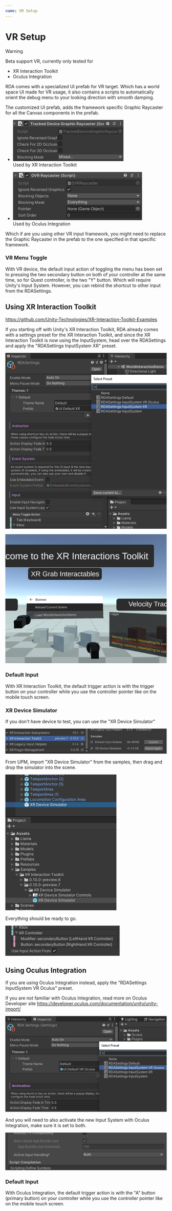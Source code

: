 ```yaml
---
name: VR Setup
---
```


# VR Setup

> [!WARNING]
> Beta support VR, currently only tested for
> - XR Interaction Toolkit
> - Oculus Integration

RDA comes with a specialized UI prefab for VR target. Which has a world space UI made for VR usage, it also contains a scripts to automatically orient the debug menu to your looking direction with smooth damping.

The customized UI prefab, adds the framework specific Graphic Raycaster for all the Canvas components in the prefab.

- ![](../../images/2020-12-06-15-39-31.png)<br/>Used by XR Interaction Toolkit

- ![](../../images/2020-12-06-15-45-00.png)<br/>Used by Oculus Integration

Which if are you using other VR input framework, you might need to replace the Graphic Raycaster in the prefab to the one specified in that specific framework.

### VR Menu Toggle

With VR device, the default input action of toggling the menu has been set to pressing the two secondary button on both of your controller at the same time, so for Quest controller, is the two "Y" button. Which will require Unity's Input System. However, you can rebind the shortcut to other input from the RDASettings.

## Using XR Interaction Toolkit

https://github.com/Unity-Technologies/XR-Interaction-Toolkit-Examples

If you starting off with Unity's XR Interaction Toolkit, RDA already comes with a settings preset for the XR Interaction Toolkit, and since the XR Interaction Toolkit is now using the InputSystem, head over the RDASettings and apply the "RDASettings InputSystem XR" preset.

![](../../images/2020-12-06-15-18-47.png)

![](../../images/2020-12-06-15-21-20.png)

### Default Input

With XR Interaction Toolkit, the default trigger action is with the trigger button on your controller while you use the controller pointer like on the mobile touch screen.

### XR Device Simulator

If you don't have device to test, you can use the "XR Device Simulator"

![](../../images/2020-12-06-15-26-58.png)

From UPM, import "XR Device Simulator" from the samples, then drag and drop the simulator into the scene. 

![](../../images/2020-12-06-15-27-40.png)

Everything should be ready to go.

![](../../images/2020-12-06-15-28-56.png)

## Using Oculus Integration

If you are using Oculus Integration instead, apply the "RDASettings InputSystem VR Oculus" preset.

If you are not familiar with Oculus Integration, read more on Oculus Developer site https://developer.oculus.com/documentation/unity/unity-import/

![](../../images/2020-12-06-15-42-20.png)

And you will need to also activate the new Input System with Oculus Integration, make sure it is set to both.

![](../../images/2020-12-06-15-43-29.png)

### Default Input

With Oculus Integration, the default trigger action is with the "A" button (primary button) on your controller while you use the controller pointer like on the mobile touch screen.